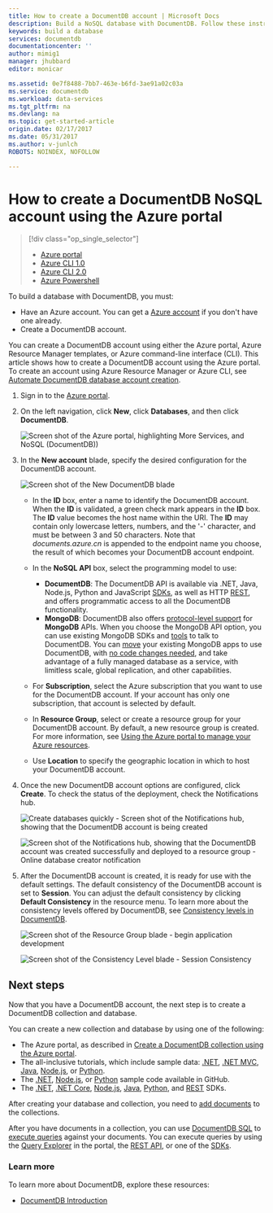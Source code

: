 ```yaml
---
title: How to create a DocumentDB account | Microsoft Docs
description: Build a NoSQL database with DocumentDB. Follow these instructions to create a DocumentDB account and start building your blazing fast, global-scale NoSQL database.
keywords: build a database
services: documentdb
documentationcenter: ''
author: mimig1
manager: jhubbard
editor: monicar

ms.assetid: 0e7f8488-7bb7-463e-b6fd-3ae91a02c03a
ms.service: documentdb
ms.workload: data-services
ms.tgt_pltfrm: na
ms.devlang: na
ms.topic: get-started-article
origin.date: 02/17/2017
ms.date: 05/31/2017
ms.author: v-junlch
ROBOTS: NOINDEX, NOFOLLOW

---
```

# How to create a DocumentDB NoSQL account using the Azure portal
> [!div class="op_single_selector"]
> * [Azure portal](documentdb-create-account.md)
> * [Azure CLI 1.0](documentdb-automation-resource-manager-cli-nodejs.md)
> * [Azure CLI 2.0](documentdb-automation-resource-manager-cli.md)
> * [Azure Powershell](documentdb-manage-account-with-powershell.md)

To build a database with DocumentDB, you must:

- Have an Azure account. You can get a [Azure account](https://www.azure.cn/pricing/1rmb-trial/) if you don't have one already.
- Create a DocumentDB account.  

You can create a DocumentDB account using either the Azure portal, Azure Resource Manager templates, or Azure command-line interface (CLI). This article shows how to create a DocumentDB account using the Azure portal. To create an account using Azure Resource Manager or Azure CLI, see [Automate DocumentDB database account creation](documentdb-automation-resource-manager-cli.md).

1. Sign in to the [Azure portal](https://portal.azure.cn/).
2. On the left navigation, click **New**, click **Databases**, and then click **DocumentDB**.

   ![Screen shot of the Azure portal, highlighting More Services, and NoSQL (DocumentDB))](./media/documentdb-create-account/create-nosql-db-databases-json-tutorial-1.png)  
3. In the **New account** blade, specify the desired configuration for the DocumentDB account.

    ![Screen shot of the New DocumentDB blade](./media/documentdb-create-account/create-nosql-db-databases-json-tutorial-2.png)

   - In the **ID** box, enter a name to identify the DocumentDB account.  When the **ID** is validated, a green check mark appears in the **ID** box. The **ID** value becomes the host name within the URI. The **ID** may contain only lowercase letters, numbers, and the '-' character, and must be between 3 and 50 characters. Note that *documents.azure.cn* is appended to the endpoint name you choose, the result of which becomes your DocumentDB account endpoint.
   - In the **NoSQL API** box, select the programming model to use:

     - **DocumentDB**: The DocumentDB API is available via .NET, Java, Node.js, Python and JavaScript [SDKs](documentdb-sdk-dotnet.md), as well as HTTP [REST](https://msdn.microsoft.com/library/azure/dn781481.aspx), and offers programmatic access to all the DocumentDB functionality.
     - **MongoDB**: DocumentDB also offers [protocol-level support](documentdb-protocol-mongodb.md) for **MongoDB** APIs. When you choose the MongoDB API option, you can use existing MongoDB SDKs and [tools](documentdb-mongodb-mongochef.md) to talk to DocumentDB. You can [move](documentdb-import-data.md) your existing MongoDB apps to use DocumentDB, with [no code changes needed](documentdb-connect-mongodb-account.md), and take advantage of a fully managed database as a service, with limitless scale, global replication, and other capabilities.
   - For **Subscription**, select the Azure subscription that you want to use for the DocumentDB account. If your account has only one subscription, that account is selected by default.
   - In **Resource Group**, select or create a resource group for your DocumentDB account.  By default, a new resource group is created. For more information, see [Using the Azure portal to manage your Azure resources](../azure-resource-manager/resource-group-portal.md).
   - Use **Location** to specify the geographic location in which to host your DocumentDB account.
4. Once the new DocumentDB account options are configured, click **Create**. To check the status of the deployment, check the Notifications hub.  

   ![Create databases quickly - Screen shot of the Notifications hub, showing that the DocumentDB account is being created](./media/documentdb-create-account/create-nosql-db-databases-json-tutorial-4.png)  

   ![Screen shot of the Notifications hub, showing that the DocumentDB account was created successfully and deployed to a resource group - Online database creator notification](./media/documentdb-create-account/create-nosql-db-databases-json-tutorial-5.png)
5. After the DocumentDB account is created, it is ready for use with the default settings. The default consistency of the DocumentDB account is set to **Session**.  You can adjust the default consistency by clicking **Default Consistency** in the resource menu. To learn more about the consistency levels offered by DocumentDB, see [Consistency levels in DocumentDB](documentdb-consistency-levels.md).

   ![Screen shot of the Resource Group blade - begin application development](./media/documentdb-create-account/create-nosql-db-databases-json-tutorial-6.png)  

   ![Screen shot of the Consistency Level blade - Session Consistency](./media/documentdb-create-account/create-nosql-db-databases-json-tutorial-7.png)  

[How to: Create a DocumentDB account]: #Howto
[Next steps]: #NextSteps


## Next steps
Now that you have a DocumentDB account, the next step is to create a DocumentDB collection and database.

You can create a new collection and database by using one of the following:

- The Azure portal, as described in [Create a DocumentDB collection using the Azure portal](documentdb-create-collection.md).
- The all-inclusive tutorials, which include sample data: [.NET](documentdb-get-started.md), [.NET MVC](documentdb-dotnet-application.md), [Java](documentdb-java-application.md), [Node.js](documentdb-nodejs-application.md), or [Python](documentdb-python-application.md).
- The [.NET](documentdb-dotnet-samples.md#database-examples), [Node.js](documentdb-nodejs-samples.md#database-examples), or [Python](documentdb-python-samples.md#database-examples) sample code available in GitHub.
- The [.NET](documentdb-sdk-dotnet.md), [.NET Core](documentdb-sdk-dotnet-core.md), [Node.js](documentdb-sdk-node.md), [Java](documentdb-sdk-java.md), [Python](documentdb-sdk-python.md), and [REST](https://msdn.microsoft.com/library/azure/mt489072.aspx) SDKs.

After creating your database and collection, you need to [add documents](documentdb-view-json-document-explorer.md) to the collections.

After you have documents in a collection, you can use [DocumentDB SQL](documentdb-sql-query.md) to [execute queries](documentdb-sql-query.md#ExecutingSqlQueries) against your documents. You can execute queries by using the [Query Explorer](documentdb-query-collections-query-explorer.md) in the portal, the [REST API](https://msdn.microsoft.com/library/azure/dn781481.aspx), or one of the [SDKs](documentdb-sdk-dotnet.md).

### Learn more
To learn more about DocumentDB, explore these resources:

- [DocumentDB Introduction](./documentdb-resources.md)

